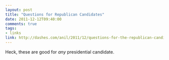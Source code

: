 ```yaml
---
layout: post
title: "Questions for Republican Candidates"
date: 2011-12-12T09:40:00
comments: true
tags:
- links
link: http://dashes.com/anil/2011/12/questions-for-the-republican-candidates.html
---
```

Heck, these are good for *any* presidential candidate.
